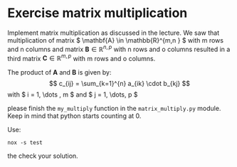 # Exercise matrix multiplication
Implement matrix multiplication as discussed in the lecture. 
We saw that multiplication of matrix 
$ \mathbf{A} \in \mathbb{R}^{m,n } $
with m rows and n columns and matrix
$\mathbf{B} \in \mathbb{R}^{n,p }$
with n rows and o columns resulted in a third matrix
$\mathbf{C} \in \mathbb{R}^{m,p}$
with m rows and o columns.

The product of
$\mathbf{A}$ 
and
$\mathbf{B}$ is given by:
$$ c_{ij} = \sum_{k=1}^{n} a_{ik} \cdot b_{kj} $$
with
$ i = 1, \dots , m $
and
$ j = 1, \dots, p $

please finish the `my_multiply` function in the `matrix_multiply.py` module.
Keep in mind that python starts counting at 0.

Use:
```shell
nox -s test
```
the check your solution.
